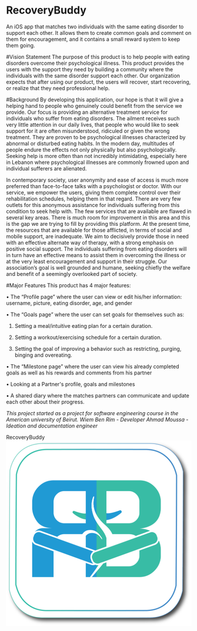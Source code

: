 # RecoveryBuddy
An iOS app that matches two individuals with the same eating disorder to support each other. It allows them to create common goals and comment on them for encouragement, and it contains a small reward system to keep them going. 

#Vision Statement
The purpose of this product is to help people with eating disorders overcome their psychological illness. This product provides the users with the support they need by building a community where the individuals with the same disorder support each other. Our organization expects that after using our product, the users will recover, start recovering, or realize that they need professional help.

#Background
By developing this application, our hope is that it will give a helping hand to people who genuinely could benefit from the service we provide. Our focus is providing an alternative treatment service for individuals who suffer from eating disorders. The ailment receives such very little attention in our daily lives, that people who would like to seek support for it are often misunderstood, ridiculed or given the wrong treatment. They are proven to be psychological illnesses characterized by abnormal or disturbed eating habits.
In the modern day, multitudes of people endure the effects not only physically but also psychologically. Seeking help is more often than not incredibly intimidating, especially here in Lebanon where psychological illnesses are commonly frowned upon and individual sufferers are alienated. 


In contemporary society, user anonymity and ease of access is much more preferred than face-to-face talks with a psychologist or doctor. With our service, we empower the users, giving them complete control over their rehabilitation schedules, helping them in that regard. There are very few outlets for this anonymous assistance for individuals suffering from this condition to seek help with. The few services that are available are flawed in several key areas. There is much room for improvement in this area and this is the gap we are trying to fill by providing this platform.
At the present time, the resources that are available for those afflicted, in terms of social and mobile support, are inadequate. We aim to decisively provide those in need with an effective alternate way of therapy, with a strong emphasis on positive social support. The individuals suffering from eating disorders will in turn have an effective means to assist them in overcoming the illness or at the very least encouragement and support in their struggle. Our association’s goal is well grounded and humane, seeking chiefly the welfare and benefit of a seemingly overlooked part of society.

#Major Features
This product has 4 major features:

•	The “Profile page” where the user can view or edit his/her information: username, picture, eating disorder, age, and gender

•	The “Goals page” where the user can set goals for themselves such as:

1. Setting a meal/intuitive eating plan for a certain duration.

2. Setting a workout/exercising schedule for a certain duration.
3. Setting the goal of improving a behavior such as restricting, purging, binging and overeating.

•	The “Milestone page” where the user can view his already completed goals as well as his rewards and comments from his partner

•	Looking at a Partner's profile, goals and milestones

• A shared diary where the matches partners can communicate and update each other about their progress.

*This project started as a project for software engineering course in the American university of Beirut. 
Wiem Ben Rim - Developer 
Ahmad Moussa - Ideation and documentation engineer*

RecoveryBuddy ![alt tag](https://raw.githubusercontent.com/PhaelIshall/RecoveryBuddy/master/RB%232%20(1).png)
